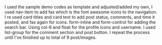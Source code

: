 I used the sample demo codes as template and adjusted/added my own, I used nav-item to add fas which is the font awesome icons to the navigation. I re used card titles and card text to add post status, comments, and time it posted, and fas again for icons. form-inline and form-control for adding the search bar. Using col-6 and float for the profile icons and username. I used list-group for the comment section and post button. I repeat the process until I've finished up to total of 9 post/images.
